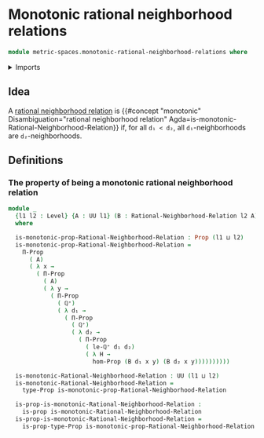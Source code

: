 # Monotonic rational neighborhood relations

```agda
module metric-spaces.monotonic-rational-neighborhood-relations where
```

<details><summary>Imports</summary>

```agda
open import elementary-number-theory.positive-rational-numbers

open import foundation.propositions
open import foundation.universe-levels

open import metric-spaces.rational-neighborhood-relations
```

</details>

## Idea

A
[rational neighborhood relation](metric-spaces.rational-neighborhood-relations.md)
is
{{#concept "monotonic" Disambiguation="rational neighborhood relation" Agda=is-monotonic-Rational-Neighborhood-Relation}}
if, for all `d₁ < d₂`, all `d₁`-neighborhoods are `d₂`-neighborhoods.

## Definitions

### The property of being a monotonic rational neighborhood relation

```agda
module _
  {l1 l2 : Level} {A : UU l1} (B : Rational-Neighborhood-Relation l2 A)
  where

  is-monotonic-prop-Rational-Neighborhood-Relation : Prop (l1 ⊔ l2)
  is-monotonic-prop-Rational-Neighborhood-Relation =
    Π-Prop
      ( A)
      ( λ x →
        ( Π-Prop
          ( A)
          ( λ y →
            ( Π-Prop
              ( ℚ⁺)
              ( λ d₁ →
                ( Π-Prop
                  ( ℚ⁺)
                  ( λ d₂ →
                    ( Π-Prop
                      ( le-ℚ⁺ d₁ d₂)
                      ( λ H →
                        hom-Prop (B d₁ x y) (B d₂ x y))))))))))

  is-monotonic-Rational-Neighborhood-Relation : UU (l1 ⊔ l2)
  is-monotonic-Rational-Neighborhood-Relation =
    type-Prop is-monotonic-prop-Rational-Neighborhood-Relation

  is-prop-is-monotonic-Rational-Neighborhood-Relation :
    is-prop is-monotonic-Rational-Neighborhood-Relation
  is-prop-is-monotonic-Rational-Neighborhood-Relation =
    is-prop-type-Prop is-monotonic-prop-Rational-Neighborhood-Relation
```
